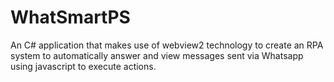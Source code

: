 # WhatSmartPS

An C# application that makes use of webview2 technology to create an RPA system to automatically answer and view messages sent via Whatsapp using javascript to execute actions.
